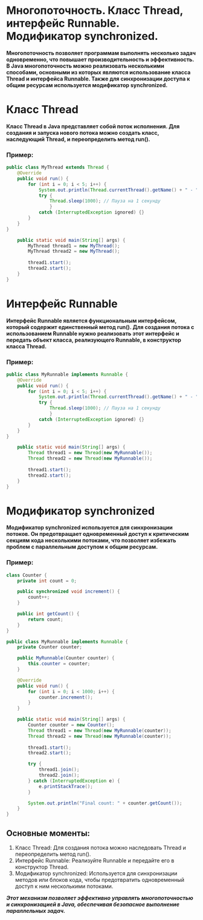 # Многопоточность. Класс Thread, интерфейс Runnable. Модификатор synchronized.

**Многопоточность позволяет программам выполнять несколько задач одновременно, что повышает производительность и эффективность. В Java многопоточность можно реализовать несколькими способами, основными из которых являются использование класса Thread и интерфейса Runnable. Также для синхронизации доступа к общим ресурсам используется модификатор synchronized.**

# Класс Thread
**Класс Thread в Java представляет собой поток исполнения. Для создания и запуска нового потока можно создать класс, наследующий Thread, и переопределить метод run().**

### Пример:

```java
public class MyThread extends Thread {
    @Override
    public void run() {
        for (int i = 0; i < 5; i++) {
            System.out.println(Thread.currentThread().getName() + " - " + i);
            try {
                Thread.sleep(1000); // Пауза на 1 секунду
                } 
            catch (InterruptedException ignored) {}
        }
    }
}

    public static void main(String[] args) {
        MyThread thread1 = new MyThread();
        MyThread thread2 = new MyThread();
        
        thread1.start();
        thread2.start();
    }
}
```
# Интерфейс Runnable
**Интерфейс Runnable является функциональным интерфейсом, который содержит единственный метод run(). Для создания потока с использованием Runnable нужно реализовать этот интерфейс и передать объект класса, реализующего Runnable, в конструктор класса Thread.**

### Пример:
```java
public class MyRunnable implements Runnable {
    @Override
    public void run() {
        for (int i = 0; i < 5; i++) {
            System.out.println(Thread.currentThread().getName() + " - " + i);
            try {
                Thread.sleep(1000); // Пауза на 1 секунду
                } 
            catch (InterruptedException ignored) {}
        }
    }
}

    public static void main(String[] args) {
        Thread thread1 = new Thread(new MyRunnable());
        Thread thread2 = new Thread(new MyRunnable());
        
        thread1.start();
        thread2.start();
    }
}
```
# Модификатор synchronized
**Модификатор synchronized используется для синхронизации потоков. Он предотвращает одновременный доступ к критическим секциям кода несколькими потоками, что позволяет избежать проблем с параллельным доступом к общим ресурсам.**

### Пример:

```java
class Counter {
    private int count = 0;

    public synchronized void increment() {
        count++;
    }

    public int getCount() {
        return count;
    }
}

public class MyRunnable implements Runnable {
    private Counter counter;

    public MyRunnable(Counter counter) {
        this.counter = counter;
    }

    @Override
    public void run() {
        for (int i = 0; i < 1000; i++) {
            counter.increment();
        }
    }

    public static void main(String[] args) {
        Counter counter = new Counter();
        Thread thread1 = new Thread(new MyRunnable(counter));
        Thread thread2 = new Thread(new MyRunnable(counter));
        
        thread1.start();
        thread2.start();

        try {
            thread1.join();
            thread2.join();
        } catch (InterruptedException e) {
            e.printStackTrace();
        }

        System.out.println("Final count: " + counter.getCount());
    }
}
```
## Основные моменты:
1. Класс Thread: Для создания потока можно наследовать Thread и переопределить метод run().
2. Интерфейс Runnable: Реализуйте Runnable и передайте его в конструктор Thread.
3. Модификатор synchronized: Используется для синхронизации методов или блоков кода, чтобы предотвратить одновременный доступ к ним несколькими потоками.<br/>

***Этот механизм позволяет эффективно управлять многопоточностью и синхронизацией в Java, обеспечивая безопасное выполнение параллельных задач.***